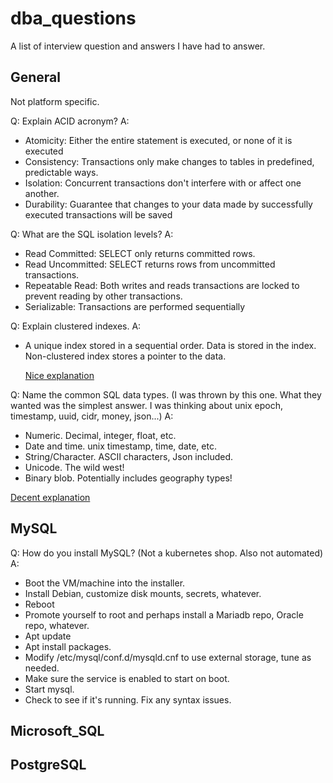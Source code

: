 # dba_questions
A list of interview question and answers I have had to answer.

## General 
Not platform specific.

Q: Explain ACID acronym?
A:
   - Atomicity: Either the entire statement is executed, or none of it is executed
   - Consistency: Transactions only make changes to tables in predefined, predictable ways. 
   - Isolation:  Concurrent transactions don't interfere with or affect one another. 
   - Durability: Guarantee that changes to your data made by successfully executed transactions will be saved
     
Q: What are the SQL isolation levels?
A:
- Read Committed: SELECT only returns committed rows.
- Read Uncommitted: SELECT returns rows from uncommitted transactions.
- Repeatable Read: Both writes and reads transactions are locked to prevent reading by other transactions.
- Serializable: Transactions are performed sequentially
     
Q: Explain clustered indexes.
A: 
- A unique index stored in a sequential order.  Data is stored in the index.  
    Non-clustered index stores a pointer to the data.
    
   [Nice explanation](https://www.geeksforgeeks.org/difference-between-clustered-and-non-clustered-index/)
   
Q: Name the common SQL data types.  (I was thrown by this one. What they wanted was the simplest answer. I was thinking about unix epoch, timestamp, uuid, cidr, money, json...)
A:
- Numeric. Decimal, integer, float, etc.
- Date and time. unix timestamp, time, date, etc.
- String/Character.  ASCII characters, Json included.
- Unicode. The wild west!
- Binary blob. Potentially includes geography types!
     
[Decent explanation](https://www.digitalocean.com/community/tutorials/sql-data-types)

## MySQL
Q: How do you install MySQL? (Not a kubernetes shop.  Also not automated)
A:
- Boot the VM/machine into the installer.
- Install Debian, customize disk mounts, secrets, whatever.
- Reboot
- Promote yourself to root and perhaps install a Mariadb repo, Oracle repo, whatever.
- Apt update
- Apt install packages.
- Modify /etc/mysql/conf.d/mysqld.cnf to use external storage, tune as needed.
- Make sure the service is enabled to start on boot.
- Start mysql.
- Check to see if it's running.  Fix any syntax issues.
 
## Microsoft_SQL


## PostgreSQL


